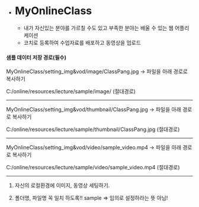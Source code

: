 * # MyOnlineClass

  * 내가 자신있는 분야를 가르칠 수도 있고 부족한 분야는 배울 수 있는 웹 어플리케이션 
  * 코치로 등록하여 수업자료를 배포하고 동영상을 업로드



#### 샘플 데이터 저장 경로(필수)

MyOnlineClass/setting_img&vod/image/ClassPang.jpg  -> 파일을 아래 경로로 복사하기

C:/online/resources/lecture/sample/image/   (절대경로)

---


MyOnlineClass/setting_img&vod/thumbnail/ClassPang.jpg -> 파일을 아래 경로로 복사하기

C:/online/resources/lecture/sample/thumbnail/ClassPang.jpg (절대경로) 

---


MyOnlineClass/setting_img&vod/video/sample_video.mp4  -> 파일을 아래 경로로 복사하기

C:/online/resources/lecture/sample/video/sample_video.mp4 (절대경로)

---


1. 자신의 로컬환경에 이미지, 동영상 세팅하기.


2. 폴더명, 파일명 꼭 일치 하도록!! sample => 임의로 설정하라는 뜻 아님!
